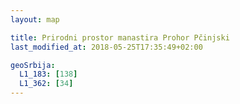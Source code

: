 ```yaml
---
layout: map

title: Prirodni prostor manastira Prohor Pčinjski
last_modified_at: 2018-05-25T17:35:49+02:00

geoSrbija:
  L1_183: [138]
  L1_362: [34]
---
```

